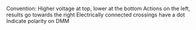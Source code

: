 Convention:
	Higher voltage at top, lower at the bottom
	Actions on the left, results go towards the right
	Electrically connected crossings have a dot
	Indicate polarity on DMM